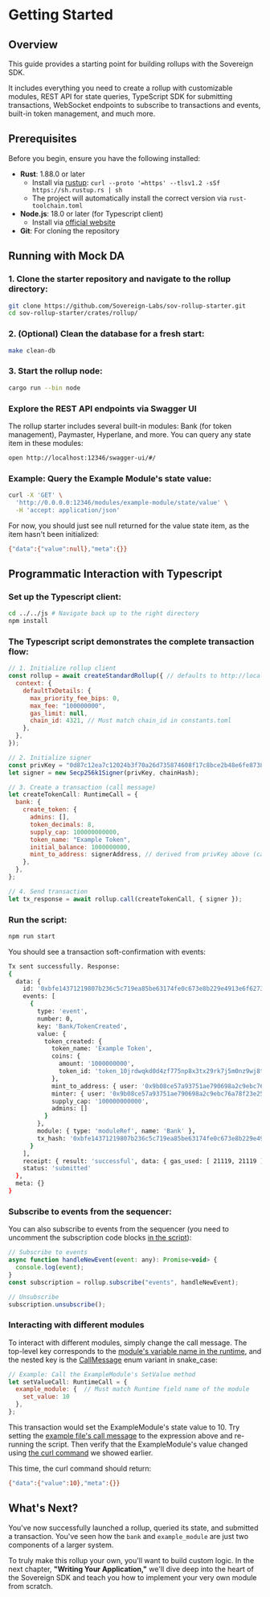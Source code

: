 # Getting Started

## Overview

This guide provides a starting point for building rollups with the Sovereign SDK. 

It includes everything you need to create a rollup with customizable modules, REST API for state queries, TypeScript SDK for submitting transactions, WebSocket endpoints to subscribe to transactions and events, built-in token management, and much more.

## Prerequisites

Before you begin, ensure you have the following installed:

- **Rust**: 1.88.0 or later
  - Install via [rustup](https://rustup.rs/): `curl --proto '=https' --tlsv1.2 -sSf https://sh.rustup.rs | sh`
  - The project will automatically install the correct version via `rust-toolchain.toml`
- **Node.js**: 18.0 or later (for Typescript client)
  - Install via [official website](https://nodejs.org/en/download)
- **Git**: For cloning the repository

## Running with Mock DA

### 1. Clone the starter repository and navigate to the rollup directory:

```bash
git clone https://github.com/Sovereign-Labs/sov-rollup-starter.git
cd sov-rollup-starter/crates/rollup/
```

### 2. (Optional) Clean the database for a fresh start:

```bash
make clean-db
```

### 3. Start the rollup node:

```bash
cargo run --bin node
```

### Explore the REST API endpoints via Swagger UI

The rollup starter includes several built-in modules: Bank (for token management), Paymaster, Hyperlane, and more. You can query any state item in these modules:

```bash
open http://localhost:12346/swagger-ui/#/ 
```

### Example: Query the Example Module's state value:

```bash
curl -X 'GET' \
  'http://0.0.0.0:12346/modules/example-module/state/value' \
  -H 'accept: application/json'
```

For now, you should just see null returned for the value state item, as the item hasn't been initialized:

```bash
{"data":{"value":null},"meta":{}}
```

## Programmatic Interaction with Typescript

### Set up the Typescript client:

```bash
cd ../../js # Navigate back up to the right directory
npm install 
```

### The Typescript script demonstrates the complete transaction flow:

```js
// 1. Initialize rollup client
const rollup = await createStandardRollup({ // defaults to http://localhost:12346, or pass url: "<custom-endpoint>"
  context: {
    defaultTxDetails: {
      max_priority_fee_bips: 0,
      max_fee: "100000000",
      gas_limit: null,
      chain_id: 4321, // Must match chain_id in constants.toml
    },
  },
});

// 2. Initialize signer
const privKey = "0d87c12ea7c12024b3f70a26d735874608f17c8bce2b48e6fe87389310191264";
let signer = new Secp256k1Signer(privKey, chainHash);

// 3. Create a transaction (call message)
let createTokenCall: RuntimeCall = {
  bank: {
    create_token: {
      admins: [],
      token_decimals: 8,
      supply_cap: 100000000000,
      token_name: "Example Token",
      initial_balance: 1000000000,
      mint_to_address: signerAddress, // derived from privKey above (can be any valid address)
    },
  },
};

// 4. Send transaction
let tx_response = await rollup.call(createTokenCall, { signer });
```

### Run the script:
```bash
npm run start 
```

You should see a transaction soft-confirmation with events:
```bash
Tx sent successfully. Response:
{
  data: {
    id: '0xbfe14371219807b236c5c719ea85be63174fe0c673e8b229e4913e6f6273a5a0',
    events: [
      {
        type: 'event',
        number: 0,
        key: 'Bank/TokenCreated',
        value: {
          token_created: {
            token_name: 'Example Token',
            coins: {
              amount: '1000000000',
              token_id: 'token_10jrdwqkd0d4zf775np8x3tx29rk7j5m0nz9wj8t7czshylwhnsyqpgqtr9'
            },
            mint_to_address: { user: '0x9b08ce57a93751ae790698a2c9ebc76a78f23e25' },
            minter: { user: '0x9b08ce57a93751ae790698a2c9ebc76a78f23e25' },
            supply_cap: '100000000000',
            admins: []
          }
        },
        module: { type: 'moduleRef', name: 'Bank' },
        tx_hash: '0xbfe14371219807b236c5c719ea85be63174fe0c673e8b229e4913e6f6273a5a0'
      }
    ],
    receipt: { result: 'successful', data: { gas_used: [ 21119, 21119 ] } },
    status: 'submitted'
  },
  meta: {}
}
```

### Subscribe to events from the sequencer:

You can also subscribe to events from the sequencer (you need to uncomment the subscription code blocks [in the script](js/src/index.ts#L53)):

```js
// Subscribe to events
async function handleNewEvent(event: any): Promise<void> {
  console.log(event);
}
const subscription = rollup.subscribe("events", handleNewEvent);

// Unsubscribe
subscription.unsubscribe();
```

### Interacting with different modules

To interact with different modules, simply change the call message. The top-level key corresponds to the [module's variable name in the runtime](/crates/stf/src/runtime.rs#L85), and the nested key is the [CallMessage](fix-link) enum variant in snake_case:

```js
// Example: Call the ExampleModule's SetValue method
let setValueCall: RuntimeCall = {
  example_module: {  // Must match Runtime field name of the module
    set_value: 10  
  },
};
```

This transaction would set the ExampleModule's state value to 10. Try setting the [example file's call message](js/src/index.ts#L39) to the expression above and re-running the script. Then verify that the ExampleModule's value changed using [the curl command](#example-query-the-example-modules-state-value) we showed earlier. 

This time, the curl command should return:
```bash
{"data":{"value":10},"meta":{}}
```

## What's Next? 

You've now successfully launched a rollup, queried its state, and submitted a transaction. You've seen how the `bank` and `example_module` are just two components of a larger system.

 To truly make this rollup your own, you'll want to build custom logic. In the next chapter, **"Writing Your Application,"** we'll dive deep into the heart of the Sovereign SDK and teach you how to implement your very own module from scratch.